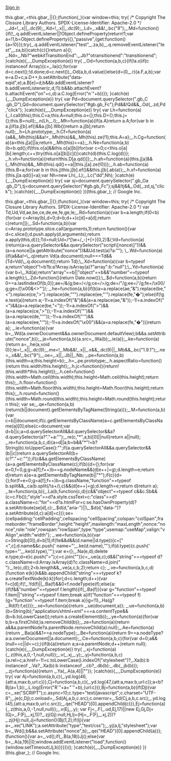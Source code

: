[Sign in](https://accounts.google.com/ServiceLogin?service=wise&passive=1209600&continue=https://drive.google.com/file/d/1bghO64oiFO1sawV2vhsftpHPsSkKESrJ/view&followup=https://drive.google.com/file/d/1bghO64oiFO1sawV2vhsftpHPsSkKESrJ/view&ec=GAZAGQ)

this.gbar\_=this.gbar\_||{};(function(\_){var window=this; try{ /\* Copyright The Closure Library Authors. SPDX-License-Identifier: Apache-2.0 \*/ \_.Jd=!\_.x||\_.dc(9);\_.Kd=!\_.x||\_.dc(9);\_.Ld=\_.x&&!\_.bc("9");\_.Md=function(){if(!\_.q.addEventListener||!Object.defineProperty)return!1;var a=!1,b=Object.defineProperty({},"passive",{get:function(){a=!0}});try{\_.q.addEventListener("test",\_.za,b),\_.q.removeEventListener("test",\_.za,b)}catch(c){}return a}(); \_.Nd=\_.Nb?"webkitTransitionEnd":\_.Jb?"otransitionend":"transitionend"; }catch(e){\_.\_DumpException(e)} try{ \_.Od=function(a,b,c){if(!a.o)if(c instanceof Array){c=\_.la(c);for(var d=c.next();!d.done;d=c.next())\_.Od(a,b,d.value)}else{d=(0,\_.r)(a.F,a,b);var e=a.D+c;a.D++;b.setAttribute("data-eqid",e);a.B\[e\]=d;b&&b.addEventListener?b.addEventListener(c,d,!1):b&&b.attachEvent?b.attachEvent("on"+c,d):a.C.log(Error("n\`"+b))}}; }catch(e){\_.\_DumpException(e)} try{ var Pd=document.querySelector(".gb\_C .gb\_D"),Qd=document.querySelector("#gb.gb\_Fc");Pd&&!Qd&&\_.Od(\_.zd,Pd,"click"); }catch(e){\_.\_DumpException(e)} try{ var Lh=function(a){\_.I.call(this);this.C=a;this.A=null;this.o={};this.D={};this.j={};this.B=null};\_.n(Lh,\_.I);\_.Mh=function(a){if(a.A)return a.A;for(var b in a.j)if(a.j\[b\].ef()&&a.j\[b\].Wb())return a.j\[b\];return null};\_.h=Lh.prototype;\_.h.Cf=function(a){a&&\_.Mh(this)&&a!=\_.Mh(this)&&\_.Mh(this).ze(!1);this.A=a};\_.h.Cg=function(a){a=this.j\[a\]||a;return \_.Mh(this)==a};\_.h.Ne=function(a,b){b=b.qd();if(this.o\[a\]&&this.o\[a\]\[b\])for(var c=0;c<this.o\[a\]\[b\].length;c++)try{this.o\[a\]\[b\]\[c\]()}catch(d){this.C.log(d)}}; \_.h.vh=function(a){return!this.D\[a.qd()\]};\_.h.ah=function(a){this.j\[a\]&&(\_.Mh(this)&&\_.Mh(this).qd()==a||this.j\[a\].ze(!0))};\_.h.ab=function(a){this.B=a;for(var b in this.j)this.j\[b\].ef()&&this.j\[b\].ab(a)};\_.h.xf=function(a){this.j\[a.qd()\]=a};var Nh=new Lh(\_.L);\_.Lc("dd",Nh); }catch(e){\_.\_DumpException(e)} try{ var sj=document.querySelector(".gb\_Oa .gb\_D"),tj=document.querySelector("#gb.gb\_Fc");sj&&!tj&&\_.Od(\_.zd,sj,"click"); }catch(e){\_.\_DumpException(e)} })(this.gbar\_); // Google Inc.

this.gbar\_=this.gbar\_||{};(function(\_){var window=this; try{ /\* Copyright The Closure Library Authors. SPDX-License-Identifier: Apache-2.0 \*/ var Td,Ud,Vd,ae,be,ce,de,ee,fe,ge,le;\_.Rd=function(a){var b=a.length;if(0<b){for(var c=Array(b),d=0;d<b;d++)c\[d\]=a\[d\];return c}return\[\]};\_.Sd=function(a,b){var c=Array.prototype.slice.call(arguments,1);return function(){var d=c.slice();d.push.apply(d,arguments);return a.apply(this,d)}};Td=null;Ud=/^\[\\w+/\_-\]+\[=\]{0,2}$/;Vd=function(a){return(a=a.querySelector&&a.querySelector("script\[nonce\]"))&&(a=a.nonce||a.getAttribute("nonce"))&&Ud.test(a)?a:""}; \_.Wd=function(a){if(a&&a!=\_.q)return Vd(a.document);null===Td&&(Td=Vd(\_.q.document));return Td};\_.Xd=function(a){var b=typeof a;return"object"!=b?b:a?Array.isArray(a)?"array":b:"null"};\_.Yd=function(a){var b=\_.Xd(a);return"array"==b||"object"==b&&"number"==typeof a.length};\_.Zd=function(){return Date.now()};\_.$d=function(a,b){return 0==a.lastIndexOf(b,0)};ae=/&/g;be=/</g;ce=/>/g;de=/"/g;ee=/'/g;fe=/\\x00/g;ge=/\[\\x00&<>"'\]/; \_.he=function(a,b){if(b)a=a.replace(ae,"&amp;").replace(be,"&lt;").replace(ce,"&gt;").replace(de,"&quot;").replace(ee,"&#39;").replace(fe,"&#0;");else{if(!ge.test(a))return a;-1!=a.indexOf("&")&&(a=a.replace(ae,"&amp;"));-1!=a.indexOf("<")&&(a=a.replace(be,"&lt;"));-1!=a.indexOf(">")&&(a=a.replace(ce,"&gt;"));-1!=a.indexOf('"')&&(a=a.replace(de,"&quot;"));-1!=a.indexOf("'")&&(a=a.replace(ee,"&#39;"));-1!=a.indexOf("\\x00")&&(a=a.replace(fe,"&#0;"))}return a}; \_.ie=function(a){var b=\_.Wd(a.ownerDocument&&a.ownerDocument.defaultView);b&&a.setAttribute("nonce",b)};\_.je=function(a,b){a.src=\_.Wa(b);\_.ie(a)};\_.ke=function(a){return a=\_.he(a,void 0)};le=!\_.x||\_.dc(9);\_.me=!\_.Mb&&!\_.x||\_.x&&\_.dc(9)||\_.Mb&&\_.bc("1.9.1");\_.ne=\_.x&&!\_.bc("9");\_.oe=\_.x||\_.Jb||\_.Nb; \_.pe=function(a,b){this.width=a;this.height=b};\_.h=\_.pe.prototype;\_.h.aspectRatio=function(){return this.width/this.height};\_.h.jc=function(){return!(this.width\*this.height)};\_.h.ceil=function(){this.width=Math.ceil(this.width);this.height=Math.ceil(this.height);return this};\_.h.floor=function(){this.width=Math.floor(this.width);this.height=Math.floor(this.height);return this};\_.h.round=function(){this.width=Math.round(this.width);this.height=Math.round(this.height);return this}; var se;\_.qe=function(a,b){return(b||document).getElementsByTagName(String(a))};\_.M=function(a,b){var c=b||document;if(c.getElementsByClassName)a=c.getElementsByClassName(a)\[0\];else{c=document;var d=b||c;a=d.querySelectorAll&&d.querySelector&&a?d.querySelector(a?"."+a:""):\_.re(c,"\*",a,b)\[0\]||null}return a||null}; \_.re=function(a,b,c,d){a=d||a;b=b&&"\*"!=b?String(b).toUpperCase():"";if(a.querySelectorAll&&a.querySelector&&(b||c))return a.querySelectorAll(b+(c?"."+c:""));if(c&&a.getElementsByClassName){a=a.getElementsByClassName(c);if(b){d={};for(var e=0,f=0,g;g=a\[f\];f++)b==g.nodeName&&(d\[e++\]=g);d.length=e;return d}return a}a=a.getElementsByTagName(b||"\*");if(c){d={};for(f=e=0;g=a\[f\];f++)b=g.className,"function"==typeof b.split&&\_.ca(b.split(/\\s+/),c)&&(d\[e++\]=g);d.length=e;return d}return a}; \_.te=function(a,b){\_.La(b,function(c,d){c&&"object"==typeof c&&c.Sb&&(c=c.Fb());"style"==d?a.style.cssText=c:"class"==d?a.className=c:"for"==d?a.htmlFor=c:se.hasOwnProperty(d)?a.setAttribute(se\[d\],c):\_.$d(d,"aria-")||\_.$d(d,"data-")?a.setAttribute(d,c):a\[d\]=c})};se={cellpadding:"cellPadding",cellspacing:"cellSpacing",colspan:"colSpan",frameborder:"frameBorder",height:"height",maxlength:"maxLength",nonce:"nonce",role:"role",rowspan:"rowSpan",type:"type",usemap:"useMap",valign:"vAlign",width:"width"}; \_.we=function(a,b){var c=String(b\[0\]),d=b\[1\];if(!le&&d&&(d.name||d.type)){c=\["<",c\];d.name&&c.push(' name="',\_.ke(d.name),'"');if(d.type){c.push(' type="',\_.ke(d.type),'"');var e={};\_.Na(e,d);delete e.type;d=e}c.push(">");c=c.join("")}c=\_.ue(a,c);d&&("string"===typeof d?c.className=d:Array.isArray(d)?c.className=d.join(" "):\_.te(c,d));2<b.length&&\_.ve(a,c,b,2);return c}; \_.ve=function(a,b,c,d){function e(k){k&&b.appendChild("string"===typeof k?a.createTextNode(k):k)}for(;d<c.length;d++){var f=c\[d\];if(!\_.Yd(f)||\_.Ba(f)&&0<f.nodeType)e(f);else{a:{if(f&&"number"==typeof f.length){if(\_.Ba(f)){var g="function"==typeof f.item||"string"==typeof f.item;break a}if("function"===typeof f){g="function"==typeof f.item;break a}}g=!1}\_.Ha(g?\_.Rd(f):f,e)}}};\_.xe=function(a){return \_.ue(document,a)}; \_.ue=function(a,b){b=String(b);"application/xhtml+xml"===a.contentType&&(b=b.toLowerCase());return a.createElement(b)};\_.ye=function(a){for(var b;b=a.firstChild;)a.removeChild(b)};\_.ze=function(a){return a&&a.parentNode?a.parentNode.removeChild(a):null};\_.Ae=function(a){return \_.Ba(a)&&1==a.nodeType};\_.Be=function(a){return 9==a.nodeType?a:a.ownerDocument||a.document};\_.Ce=function(a,b,c){for(var d=0;a&&(null==c||d<=c);){if(b(a))return a;a=a.parentNode;d++}return null}; }catch(e){\_.\_DumpException(e)} try{ \_.xj=function(a){\_.z(this,a,0,-1,null,null)};\_.v(\_.xj,\_.y);\_.yj=function(a,b,c){a.rel=c;a.href=-1!=c.toLowerCase().indexOf("stylesheet")?\_.Xa(b):b instanceof \_.Va?\_.Xa(b):b instanceof \_.cb?\_.db(b):\_.db(\_.jb(b))}; \_.zj=function(a){return \_.Ya(\_.A(a,4)||"")}; }catch(e){\_.\_DumpException(e)} try{ var Aj=function(a,b,c){\_.yd.log(46,{att:a,max:b,url:c})},Cj=function(a,b,c){\_.yd.log(47,{att:a,max:b,url:c});a<b?Bj(a+1,b):\_.L.log(Error("R\`"+a+"\`"+b),{url:c})},Bj=function(a,b){if(Dj){var c=\_.xe("SCRIPT");c.async=!0;c.type="text/javascript";c.charset="UTF-8";\_.je(c,Dj);c.onload=\_.Sd(Aj,a,b,c.src);c.onerror=\_.Sd(Cj,a,b,c.src);\_.yd.log(45,{att:a,max:b,url:c.src});\_.qe("HEAD")\[0\].appendChild(c)}},Ej=function(a){\_.z(this,a,0,-1,null,null)};\_.v(Ej,\_.y); var Fj=\_.F(\_.ud,Ej,17)||new Ej,Gj,Dj=(Gj=\_.F(Fj,\_.xj,1))?\_.zj(Gj):null,Hj,Ij=(Hj=\_.F(Fj,\_.xj,2))?\_.zj(Hj):null,Jj=function(){Bj(1,2);if(Ij){var a=\_.xe("LINK");a.setAttribute("type","text/css");\_.yj(a,Ij,"stylesheet");var b=\_.Wd();b&&a.setAttribute("nonce",b);\_.qe("HEAD")\[0\].appendChild(a)}}; (function(){var a=\_.vd();if(\_.B(a,18))Jj();else{var b=\_.A(a,19)||0;window.addEventListener("load",function(){window.setTimeout(Jj,b)})}})(); }catch(e){\_.\_DumpException(e)} })(this.gbar\_); // Google Inc.